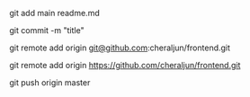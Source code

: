 git add main readme.md

git commit -m "title"

git remote add origin git@github.com:cheraljun/frontend.git

git remote add origin https://github.com/cheraljun/frontend.git

git push origin master